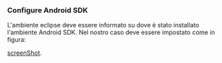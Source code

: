 ### Configure Android SDK

L'ambiente eclipse deve essere informato su dove è stato installato
l'ambiente Android SDK. Nel nostro caso deve essere impostato come
in figura:

[screenShot](https://raw.github.com/sdoro/android/master/tips/img/eclipse.png).

